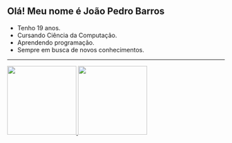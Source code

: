 ## Olá! Meu nome é João Pedro Barros

- Tenho 19 anos. 
- Cursando Ciência da Computação. 
- Aprendendo programação. 
- Sempre em busca de novos conhecimentos.
---------------------------------------------------------
<div>
    <a href="https://github.com/jppn123">
    <img height="160em" src="https://github-readme-stats.vercel.app/api?username=jppn123&show_icons=true&theme=dracula&include_all_commits=true"/>
    <img height="160em" src="https://github-readme-stats.vercel.app/api/top-langs/?username=jppn123&layout=compact&langs_count=7&theme=dracula"/>
</div>

